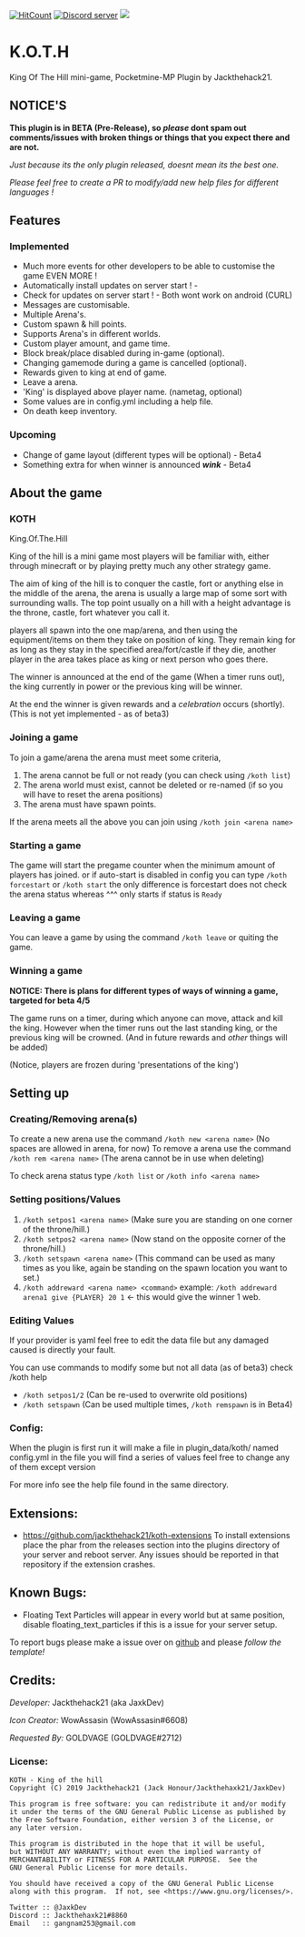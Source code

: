 [![HitCount](http://hits.dwyl.io/Jackthehack21/KOTH.svg)](http://hits.dwyl.io/Jackthehack21/KOTH)
<a href="https://tiny.cc/JaxksDC"><img src="https://discordapp.com/api/guilds/554059221847638040/embed.png" alt="Discord server"/></a>
<a href="https://poggit.pmmp.io/p/KOTH"><img src="https://poggit.pmmp.io/shield.state/KOTH"></a>

# K.O.T.H
King Of The Hill mini-game, Pocketmine-MP Plugin by Jackthehack21.

## NOTICE'S
 **This plugin is in BETA (Pre-Release), so *please* dont spam out comments/issues with broken things or things that you expect there and are not.**
 
 *Just because its the only plugin released, doesnt mean its the best one.*
 
 *Please feel free to create a PR to modify/add new help files for different languages !*
 
 
## Features
### Implemented
 - Much more events for other developers to be able to customise the game EVEN MORE !
 - Automatically install updates on server start ! - 
 - Check for updates on server start !             - Both wont work on android (CURL)
 - Messages are customisable.
 - Multiple Arena's.
 - Custom spawn & hill points.
 - Supports Arena's in different worlds.
 - Custom player amount, and game time.
 - Block break/place disabled during in-game (optional).
 - Changing gamemode during a game is cancelled (optional).
 - Rewards given to king at end of game.
 - Leave a arena.
 - 'King' is displayed above player name. (nametag, optional)
 - Some values are in config.yml including a help file.
 - On death keep inventory.

### Upcoming
 - Change of game layout (different types will be optional) - Beta4
 - Something extra for when winner is announced ***wink***  - Beta4

## About the game
### KOTH
King.Of.The.Hill

King of the hill is a mini game most players will be familiar with, either through minecraft or by playing pretty much any other strategy game. 

The aim of king of the hill is to conquer the castle, fort or anything else in the middle of the arena, the arena is usually a large map of some sort with surrounding walls.
The top point usually on a hill with a height advantage is the throne, castle, fort whatever you call it.

players all spawn into the one map/arena, and then using the equipment/items on them they take on position of king.
They remain king for as long as they stay in the specified area/fort/castle if they die, another player in the area takes place as king or next person who goes there.

The winner is announced at the end of the game (When a timer runs out), the king currently in power or the previous king will be winner.

At the end the winner is given rewards and a *celebration* occurs (shortly).
(This is not yet implemented - as of beta3)

### Joining a game
To join a game/arena the arena must meet some criteria,
1. The arena cannot be full or not ready (you can check using `/koth list`)
2. The arena world must exist, cannot be deleted or re-named (if so you will have to reset the arena positions)
3. The arena must have spawn points.

If the arena meets all the above you can join using `/koth join <arena name>`

### Starting a game
The game will start the pregame counter when the minimum amount of players has joined.
or if auto-start is disabled in config you can type `/koth forcestart` or `/koth start`
the only difference is forcestart does not check the arena status whereas ^^^ only starts if status is `Ready`

### Leaving a game
You can leave a game by using the command `/koth leave` or quiting the game.

### Winning a game
**NOTICE: There is plans for different types of ways of winning a game, targeted for beta 4/5**

The game runs on a timer, during which anyone can move, attack and kill the king.
However when the timer runs out the last standing king, or the previous king will be crowned.
(And in future rewards and *other* things will be added)

(Notice, players are frozen during 'presentations of the king')

## Setting up
### Creating/Removing arena(s)
To create a new arena use the command `/koth new <arena name>` (No spaces are allowed in arena, for now)
To remove a arena use the command `/koth rem <arena name>` (The arena cannot be in use when deleting)

To check arena status type `/koth list` or `/koth info <arena name>`
### Setting positions/Values
 1. `/koth setpos1 <arena name>`
   (Make sure you are standing on one corner of the throne/hill.)
 2. `/koth setpos2 <arena name>`
   (Now stand on the opposite corner of the throne/hill.)
 3. `/koth setspawn <arena name>`
   (This command can be used as many times as you like, again be standing on the spawn location you want to set.)
 4. `/koth addreward <arena name> <command>`
   example: `/koth addreward arena1 give {PLAYER} 20 1` <- this would give the winner 1 web.
### Editing Values
If your provider is yaml feel free to edit the data file but any damaged caused is directly your fault.

You can use commands to modify some but not all data (as of beta3) check /koth help
- `/koth setpos1/2` (Can be re-used to overwrite old positions)
- `/koth setspawn` (Can be used multiple times, `/koth remspawn` is in Beta4)

### Config:
When the plugin is first run it will make a file in plugin_data/koth/ named config.yml
in the file you will find a series of values feel free to change any of them except version

For more info see the help file found in the same directory.

## Extensions:
 - <https://github.com/jackthehack21/koth-extensions>
 To install extensions place the phar from the releases section into the plugins directory of your server and reboot server.
 Any issues should be reported in that repository if the extension crashes.

## Known Bugs:
 - Floating Text Particles will appear in every world but at same position, disable floating_text_particles if this is a issue for your server setup.

To report bugs please make a issue over on [github](https://github.com/jackthehack21/koth/issues/new) and please *follow the template!*

## Credits:
_Developer:_ Jackthehack21 (aka JaxkDev)

_Icon Creator:_ WowAssasin (WowAssasin#6608)

_Requested By:_ GOLDVAGE (GOLDVAGE#2712)


### License:
    KOTH - King of the hill
    Copyright (C) 2019 Jackthehack21 (Jack Honour/Jackthehaxk21/JaxkDev)
    
    This program is free software: you can redistribute it and/or modify
    it under the terms of the GNU General Public License as published by
    the Free Software Foundation, either version 3 of the License, or
    any later version.
    
    This program is distributed in the hope that it will be useful,
    but WITHOUT ANY WARRANTY; without even the implied warranty of
    MERCHANTABILITY or FITNESS FOR A PARTICULAR PURPOSE.  See the
    GNU General Public License for more details.
    
    You should have received a copy of the GNU General Public License
    along with this program.  If not, see <https://www.gnu.org/licenses/>.
    
    Twitter :: @JaxkDev
    Discord :: Jackthehaxk21#8860
    Email   :: gangnam253@gmail.com
